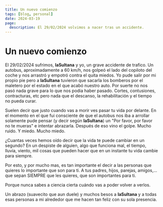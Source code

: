 ```yaml
---
title: Un nuevo comienzo
tags: [blog, personal]
date: 2024-03-19
page:
  description: El 29/02/2024 volvimos a nacer tras un accidente.
---
```


# Un nuevo comienzo

El 29/02/2024 sufrimos, **laSultana** y yo, un grave accidente de trafico.
Un autobus, aproximadamente a 60 km/h, nos golpeó el lado del copiloto del coche y nos arrastró y empotró contra el quita miedos. Yo pude salir por mi propio pie pero a **laSultana** tuvieron que sacarla los bomberos por el maletero por el estado en el que acabó nuestro auto.
Por suerte no nos pasó nada grave para lo que nos podia haber pasado. Cortes, contusiones, contracturas, etc pero nada que el descanso, la rehabilitación y el tiempo no pueda curar.

Suelen decir que justo cuando vas a morir ves pasar tu vida por delante. En el momento en el que fui consciente de que el autobus nos iba a arrollar solamente pude pensar (y decir según **laSultana**) un "Por favor, por favor no te mueras" e intentar abrazarla.
Después de eso vino el golpe. Mucho ruido. Y miedo. Mucho miedo.

¿Cuantas veces hemos oído decir que la vida te puede cambiar en un segundo?
En un despiste de alguien, algo que funciona mal, el tiempo, lluvia, viento, mil cosas que pueden hacer que en un instante tu vida cambie para siempre.

Por esto, y por mucho mas, es tan importante el decir a las personas que quieres lo importante que son para ti. A tus padres, hijos, parejas, amigos,... que sepan SIEMPRE que les quieres, que son importantes para ti.

Porque nunca sabes a ciencia cierta cuándo vas a poder volver a verlos.

Un abrazo (suavecito que aun duele) y muchos besos a **laSultana** y a todas esas personas a mi alrededor que me hacen tan feliz con su sola presencia.